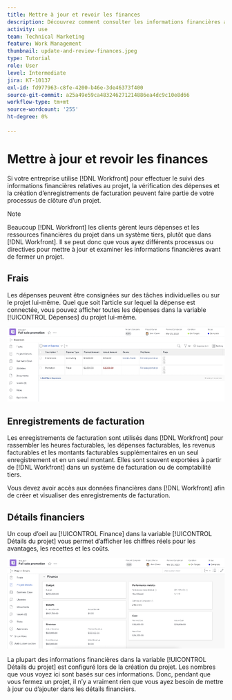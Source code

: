 ```yaml
---
title: Mettre à jour et revoir les finances
description: Découvrez comment consulter les informations financières associées à un projet dans [!DNL  Workfront].
activity: use
team: Technical Marketing
feature: Work Management
thumbnail: update-and-review-finances.jpeg
type: Tutorial
role: User
level: Intermediate
jira: KT-10137
exl-id: fd977963-c8fe-4200-b46e-3de46373f400
source-git-commit: a25a49e59ca483246271214886ea4dc9c10e8d66
workflow-type: tm+mt
source-wordcount: '255'
ht-degree: 0%

---
```


# Mettre à jour et revoir les finances

Si votre entreprise utilise [!DNL Workfront] pour effectuer le suivi des informations financières relatives au projet, la vérification des dépenses et la création d’enregistrements de facturation peuvent faire partie de votre processus de clôture d’un projet.

>[!NOTE]
>
>Beaucoup [!DNL Workfront] les clients gèrent leurs dépenses et les ressources financières du projet dans un système tiers, plutôt que dans [!DNL Workfront]. Il se peut donc que vous ayez différents processus ou directives pour mettre à jour et examiner les informations financières avant de fermer un projet.


## Frais

Les dépenses peuvent être consignées sur des tâches individuelles ou sur le projet lui-même. Quel que soit l’article sur lequel la dépense est connectée, vous pouvez afficher toutes les dépenses dans la variable [!UICONTROL Dépenses] du projet lui-même.

![[!UICONTROL Dépenses] section d’un projet](assets/expense-section.png)

## Enregistrements de facturation

Les enregistrements de facturation sont utilisés dans [!DNL Workfront] pour rassembler les heures facturables, les dépenses facturables, les revenus facturables et les montants facturables supplémentaires en un seul enregistrement et en un seul montant. Elles sont souvent exportées à partir de [!DNL Workfront] dans un système de facturation ou de comptabilité tiers.

Vous devez avoir accès aux données financières dans [!DNL Workfront] afin de créer et visualiser des enregistrements de facturation.

## Détails financiers

Un coup d’oeil au [!UICONTROL Finance] dans la variable [!UICONTROL Détails du projet] vous permet d’afficher les chiffres réels pour les avantages, les recettes et les coûts.

![Section Finances de [!UICONTROL Détails du projet] fenêtre d’un projet](assets/finance-section-project-details.png)

La plupart des informations financières dans la variable [!UICONTROL Détails du projet] est configuré lors de la création du projet. Les nombres que vous voyez ici sont basés sur ces informations. Donc, pendant que vous fermez un projet, il n’y a vraiment rien que vous ayez besoin de mettre à jour ou d’ajouter dans les détails financiers.

<!---
learn more urls
Create billing records
Manage project expenses
Project finances
--->
